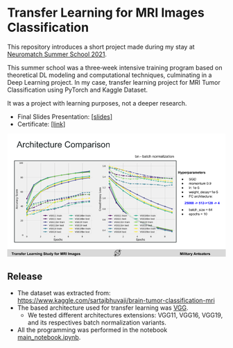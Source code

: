 # Transfer Learning for MRI Images Classification

This repository introduces a short project made during my stay at [Neuromatch Summer School 2021](https://academy.neuromatch.io/home).

This summer school was a three‐week intensive training program based on theoretical DL modeling and computational techniques, culminating in a Deep Learning project. In my case, transfer learning project for MRI Tumor Classification using PyTorch and Kaggle Dataset.

It was a project with learning purposes, not a deeper research.

* Final Slides Presentation: [[slides]](https://docs.google.com/presentation/d/1QK7LjetANE6VK_TzhcCo7r8wyTMZz2Ju8AVT8hC8Q6w/edit?usp=sharing)
* Certificate: [[link]](https://drive.google.com/file/d/1M1ObAyUzkG_sR3ga_WqpP10rgSmwSVfR/view?usp=sharing)

![](mri_classification_results.png)

## Release

* The dataset was extracted from: https://www.kaggle.com/sartajbhuvaji/brain-tumor-classification-mri
* The based architecture used for transfer learning was [VGG](https://arxiv.org/abs/1409.1556).
    * We tested different architectures extensions: VGG11, VGG16, VGG19, and its respectives batch normalization variants.
* All the programming was performed in the notebook [main_notebook.ipynb](main_notebook.ipynb).